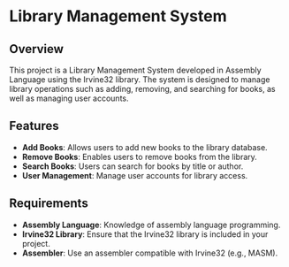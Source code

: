 # Library Management System

## Overview
This project is a Library Management System developed in Assembly Language using the Irvine32 library. The system is designed to manage library operations such as adding, removing, and searching for books, as well as managing user accounts.

## Features
- **Add Books**: Allows users to add new books to the library database.
- **Remove Books**: Enables users to remove books from the library.
- **Search Books**: Users can search for books by title or author.
- **User  Management**: Manage user accounts for library access.

## Requirements
- **Assembly Language**: Knowledge of assembly language programming.
- **Irvine32 Library**: Ensure that the Irvine32 library is included in your project.
- **Assembler**: Use an assembler compatible with Irvine32 (e.g., MASM).
